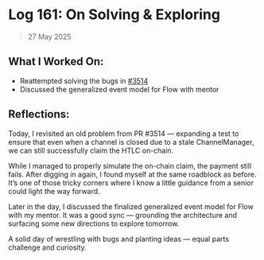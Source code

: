# Log 161: On Solving & Exploring

> 27 May 2025

## What I Worked On:

- Reattempted solving the bugs in
  [#3514](https://github.com/lightningdevkit/rust-lightning/pull/3514)
- Discussed the generalized event model for Flow with mentor

## Reflections:

Today, I revisited an old problem from PR #3514 — expanding a test to ensure
that even when a channel is closed due to a stale ChannelManager, we can still
successfully claim the HTLC on-chain.

While I managed to properly simulate the on-chain claim, the payment still
fails. After digging in again, I found myself at the same roadblock as before.
It’s one of those tricky corners where I know a little guidance from a senior
could light the way forward.

Later in the day, I discussed the finalized generalized event model for Flow
with my mentor. It was a good sync — grounding the architecture and surfacing
some new directions to explore tomorrow.

A solid day of wrestling with bugs and planting ideas — equal parts challenge
and curiosity.
